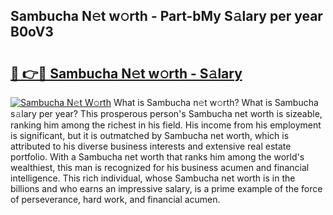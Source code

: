 ## Sambucha N𝚎t w𝚘rth - Part-bMy S𝚊lary per year B0oV3

# <h2><a href="http://gc3fmt.nevu.top/?p=Sambucha">🔗 👉🔴 Sambucha N𝚎t w𝚘rth - S𝚊lary</a></h2>

[![Sambucha N𝚎t W𝚘rth](https://i.imgur.com/Oavwk0R.jpeg)](http://gc3fmt.nevu.top/?p=Sambucha)
What is Sambucha n𝚎t w𝚘rth? What is Sambucha s𝚊lary per year?
This prosperous person's Sambucha net worth is sizeable, ranking him among the richest in his field. His income from his employment is significant, but it is outmatched by Sambucha net worth, which is attributed to his diverse business interests and extensive real estate portfolio. With a Sambucha net worth that ranks him among the world's wealthiest, this man is recognized for his business acumen and financial intelligence. This rich individual, whose Sambucha net worth is in the billions and who earns an impressive salary, is a prime example of the force of perseverance, hard work, and financial acumen.
